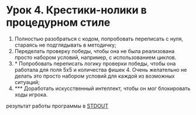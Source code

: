 # Урок 4. Крестики-нолики в процедурном стиле
1. Полностью разобраться с кодом, попробовать переписать с нуля, стараясь не подглядывать в методичку;
2. Переделать проверку победы, чтобы она не была реализована просто набором условий, например, с использованием циклов.
3. \* Попробовать переписать логику проверки победы, чтобы она работала для поля 5х5 и количества фишек 4.
Очень желательно не делать это просто набором условий для каждой из возможных ситуаций;
4. *** Доработать искусственный интеллект, чтобы он мог блокировать ходы игрока.

результат работы программы в [STDOUT](STDOUT.md)

